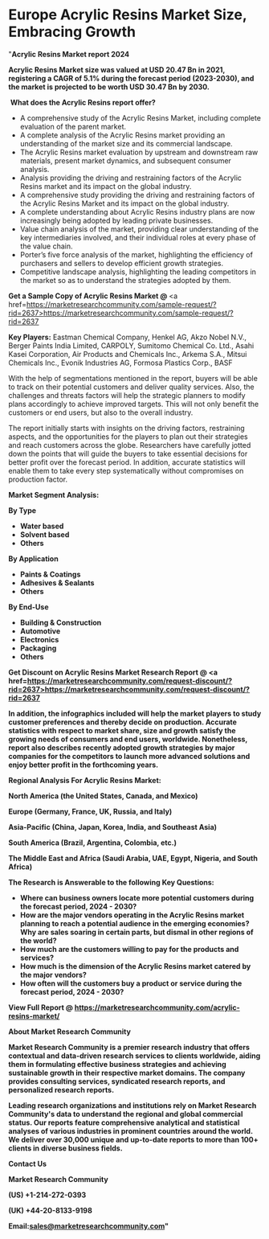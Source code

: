 # Europe Acrylic Resins Market Size, Embracing Growth
"<strong>Acrylic Resins Market report 2024</strong>

<strong>Acrylic Resins Market size was valued at USD 20.47 Bn in 2021, registering a CAGR of 5.1% during the forecast period (2023-2030), and the market is projected to be worth USD 30.47 Bn by 2030.</strong>

 <strong><b>What does the Acrylic Resins report offer?</b></strong>
<ul>
  <li>A comprehensive study of the Acrylic Resins Market, including complete evaluation of the parent market.</li>
  <li>A complete analysis of the Acrylic Resins market providing an understanding of the market size and its commercial landscape.</li>
  <li>The Acrylic Resins market evaluation by upstream and downstream raw materials, present market dynamics, and subsequent consumer analysis.</li>
  <li>Analysis providing the driving and restraining factors of the Acrylic Resins market and its impact on the global industry.</li>
  <li>A comprehensive study providing the driving and restraining factors of the Acrylic Resins Market and its impact on the global industry.</li>
  <li>A complete understanding about Acrylic Resins industry plans are now increasingly being adopted by leading private businesses.</li>
  <li>Value chain analysis of the market, providing clear understanding of the key intermediaries involved, and their individual roles at every phase of the value chain.</li>
  <li>Porter’s five force analysis of the market, highlighting the efficiency of purchasers and sellers to develop efficient growth strategies.</li>
  <li>Competitive landscape analysis, highlighting the leading competitors in the market so as to understand the strategies adopted by them.</li>
</ul>

<strong>Get a Sample Copy of Acrylic Resins Market @ </strong><a href=https://marketresearchcommunity.com/sample-request/?rid=2637><u>https://marketresearchcommunity.com/sample-request/?rid=2637</u></a>

<strong>Key Players:</strong> 
Eastman Chemical Company, Henkel AG, Akzo Nobel N.V., Berger Paints India Limited, CARPOLY, Sumitomo Chemical Co. Ltd., Asahi Kasei Corporation, Air Products and Chemicals Inc., Arkema S.A., Mitsui Chemicals Inc., Evonik Industries AG, Formosa Plastics Corp., BASF

With the help of segmentations mentioned in the report, buyers will be able to track on their potential customers and deliver quality services. Also, the challenges and threats factors will help the strategic planners to modify plans accordingly to achieve improved targets. This will not only benefit the customers or end users, but also to the overall industry.

The report initially starts with insights on the driving factors, restraining aspects, and the opportunities for the players to plan out their strategies and reach customers across the globe. Researchers have carefully jotted down the points that will guide the buyers to take essential decisions for better profit over the forecast period. In addition, accurate statistics will enable them to take every step systematically without compromises on production factor.

<strong>Market Segment Analysis:</strong>


<strong><strong>By Type </strong></h4>
<ul>
 	<li>Water based</li>
 	<li>Solvent based</li>
 	<li>Others</li>
</ul>
<strong><strong>By Application </strong></h4>
<ul>
 	<li>Paints &amp; Coatings</li>
 	<li>Adhesives &amp; Sealants</li>
 	<li>Others</li>
</ul>
<strong><strong>By End-Use</strong></h4>
<ul>
 	<li>Building &amp; Construction</li>
 	<li>Automotive</li>
 	<li>Electronics</li>
 	<li>Packaging</li>
 	<li>Others</li>
</ul>

<strong>Get Discount on Acrylic Resins Market Research Report @ </b></strong><a href=https://marketresearchcommunity.com/request-discount/?rid=2637><u>https://marketresearchcommunity.com/request-discount/?rid=2637</u></a>

In addition, the infographics included will help the market players to study customer preferences and thereby decide on production. Accurate statistics with respect to market share, size and growth satisfy the growing needs of consumers and end users, worldwide. Nonetheless, report also describes recently adopted growth strategies by major companies for the competitors to launch more advanced solutions and enjoy better profit in the forthcoming years.

<strong>Regional Analysis For Acrylic Resins Market:</strong>

<strong>North America</strong> (the United States, Canada, and Mexico)

<strong>Europe</strong> (Germany, France, UK, Russia, and Italy)

<strong>Asia-Pacific</strong> (China, Japan, Korea, India, and Southeast Asia)

<strong>South America</strong> (Brazil, Argentina, Colombia, etc.)

<strong>The Middle East and Africa</strong> (Saudi Arabia, UAE, Egypt, Nigeria, and South Africa)

<strong>The Research is Answerable to the following Key Questions:</strong>
<ul>
 	<li>Where can business owners locate more potential customers during the forecast period, 2024 - 2030?</li>
 	<li>How are the major vendors operating in the Acrylic Resins market planning to reach a potential audience in the emerging economies? Why are sales soaring in certain parts, but dismal in other regions of the world?</li>
 	<li>How much are the customers willing to pay for the products and services?</li>
 	<li>How much is the dimension of the Acrylic Resins market catered by the major vendors?</li>
 	<li>How often will the customers buy a product or service during the forecast period, 2024 - 2030?</li>
</ul>

<strong>View Full Report @</strong> <a href=https://marketresearchcommunity.com/acrylic-resins-market/>https://marketresearchcommunity.com/acrylic-resins-market/</a>

<strong>About Market Research Community</strong>

Market Research Community is a premier research industry that offers contextual and data-driven research services to clients worldwide, aiding them in formulating effective business strategies and achieving sustainable growth in their respective market domains. The company provides consulting services, syndicated research reports, and personalized research reports.

Leading research organizations and institutions rely on Market Research Community's data to understand the regional and global commercial status. Our reports feature comprehensive analytical and statistical analyses of various industries in prominent countries around the world. We deliver over 30,000 unique and up-to-date reports to more than 100+ clients in diverse business fields.

<strong>Contact Us</strong>

<strong>Market Research Community</strong>

(US) +1-214-272-0393

(UK) +44-20-8133-9198

<strong>Email:</strong>sales@marketresearchcommunity.com"	

